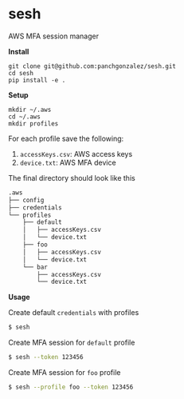# sesh

AWS MFA session manager

**Install**
```
git clone git@github.com:panchgonzalez/sesh.git
cd sesh
pip install -e .
```

**Setup**
```
mkdir ~/.aws
cd ~/.aws
mkdir profiles
```

For each profile save the following:
1. `accessKeys.csv`: AWS access keys
2. `device.txt`: AWS MFA device

The final directory should look like this

```bash
.aws
├── config
├── credentials
└── profiles
    ├── default
    │   ├── accessKeys.csv
    │   └── device.txt
    ├── foo
    │   ├── accessKeys.csv
    │   └── device.txt
    └── bar
        ├── accessKeys.csv
        └── device.txt
```

**Usage**

Create default `credentials` with profiles
```bash
$ sesh
```

Create MFA session for `default` profile
```bash
$ sesh --token 123456
```

Create MFA session for `foo` profile
```bash
$ sesh --profile foo --token 123456
```